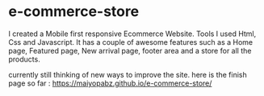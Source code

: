 # e-commerce-store

I created a Mobile first responsive Ecommerce Website. Tools I used Html, Css and Javascript. 
It has a couple of awesome features such as a Home page, Featured page, New arrival page, footer area and a store for all the products. 

currently still thinking of new ways to improve the site.
here is the finish page so far : https://maiyopabz.github.io/e-commerce-store/

